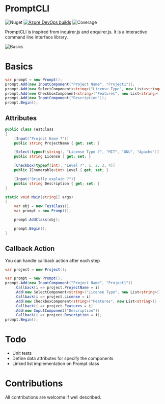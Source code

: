 # PromptCLI

![Nuget](https://img.shields.io/nuget/v/PromptCLI) [![Azure DevOps builds](https://img.shields.io/azure-devops/build/almozdmr/PromptCLI/1)](https://dev.azure.com/almozdmr/PromptCLI/_build?definitionId=1&_a=summary) ![Coverage](https://img.shields.io/azure-devops/coverage/almozdmr/PromptCLI/1)

PromptCLI is inspired from inquirer.js and enquirer.js. It is a interactive command line interface library.

![Basics](https://github.com/lyzerk/PromptCLI/raw/master/assets/gifs/basics.gif "Basics")

# Basics

```csharp
var prompt = new Prompt();
prompt.Add(new InputComponent("Project Name", "Project1"));
prompt.Add(new SelectComponent<string>("License Type", new List<string>() { "MIT", "Apache", "GNU" } ));
prompt.Add(new CheckboxComponent<string>("Features", new List<string>() { "Linter", "Router", "Other" }));
prompt.Add(new InputComponent("Description"));
prompt.Begin();
```

## Attributes

```csharp
public class TestClass
{
    [Input("Project Name ?")]
    public string ProjectName { get; set; }

    [Select(typeof(string), "License Type ?", "MIT", "GNU", "Apache")]
    public string License { get; set; }

    [Checkbox(typeof(int), "Level ?", 1, 2, 3, 4)]
    public IEnumerable<int> Level { get; set; }

    [Input("Briefly explain ?")]
    public string Description { get; set; }
}

static void Main(string[] args)
{
    var obj = new TestClass();
    var prompt = new Prompt();

    prompt.AddClass(obj);

    prompt.Begin();
}

```


## Callback Action

You can handle callback action after each step

```csharp
var project = new Project();

var prompt = new Prompt();
prompt.Add(new InputComponent("Project Name", "Project1"))
    .Callback(i => project.ProjectName = i)
    .Add(new SelectComponent<string>("License Type", new List<string>() { "MIT", "Apache", "GNU" } ))
    .Callback(i => project.License = i)
    .Add(new CheckboxComponent<string>("Features", new List<string>() { "Linter", "Router", "Other" }))
    .Callback(i => project.Features = i)
    .Add(new InputComponent("Description"))
    .Callback(i => project.Description = i);
prompt.Begin();
```

# Todo

- Unit tests
- Define data attributes for specify the components
- Linked list implementation on Prompt class

# Contributions

All contributions are welcome if well described.
